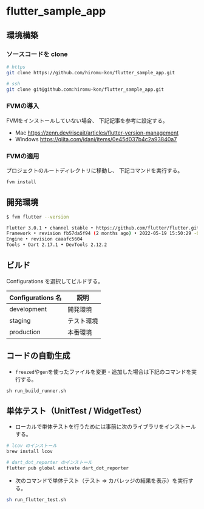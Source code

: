 # flutter_sample_app

## 環境構築
### ソースコードを clone
```bash
# https
git clone https://github.com/hiromu-kon/flutter_sample_app.git

# ssh
git clone git@github.com:hiromu-kon/flutter_sample_app.git
```


### FVMの導入
FVMをインストールしていない場合、
下記記事を参考に設定する。

* Mac https://zenn.dev/riscait/articles/flutter-version-management
* Windows https://qiita.com/idani/items/0e45d037b4c2a93840a7

### FVMの適用
プロジェクトのルートディレクトリに移動し、
下記コマンドを実行する。
```bash
fvm install
```


## 開発環境
```bash
$ fvm flutter --version

Flutter 3.0.1 • channel stable • https://github.com/flutter/flutter.git
Framework • revision fb57da5f94 (2 months ago) • 2022-05-19 15:50:29 -0700
Engine • revision caaafc5604
Tools • Dart 2.17.1 • DevTools 2.12.2
```


## ビルド
Configurations を選択してビルドする。

|Configurations 名 |説明                       |
|------------------|--------------------------|
|development       |開発環境      |
|staging     |テスト環境     |
|production       |本番環境       |

## コードの自動生成
- `freezed`や`gen`を使ったファイルを変更・追加した場合は下記のコマンドを実行する。
```
sh run_build_runner.sh
```

## 単体テスト（UnitTest / WidgetTest）
- ローカルで単体テストを行うためには事前に次のライブラリをインストールする。

```bash
# lcov のインストール
brew install lcov

# dart_dot_reporter のインストール
flutter pub global activate dart_dot_reporter
```

- 次のコマンドで単体テスト（テスト => カバレッジの結果を表示）を実行する。

```bash
sh run_flutter_test.sh
```
